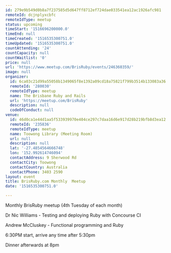 ```yaml
---
id: 279e9b549d0b8a7f237585d5d647ff8712ef724dae033541ea12ac1926afc981
remoteId: dcjnplyxcbfc
remoteIdType: meetup
status: upcoming
timeStart: '1516696200000.0'
timeEnd: null
timeCreated: '1516535300751.0'
timeUpdated: '1516535300751.0'
countAttending: '24'
countCapacity: null
countWaitlist: '0'
price: null
url: 'https://www.meetup.com/BrisRuby/events/246360359/'
image: null
organizer:
  id: 6ca03c21d99a55058b1349065f8e1392a09cd18a75821f799b3514b133083a36
  remoteId: '280030'
  remoteIdType: meetup
  name: The Brisbane Ruby and Rails
  url: 'https://meetup.com/BrisRuby'
  description: null
  codeOfConduct: null
venue:
  id: 46d0ca1e44d1aa5f533939970e404ce297c7daa16d6e917d28b219bfb8d3ea12
  remoteId: '235836'
  remoteIdType: meetup
  name: Toowong Library (Meeting Room)
  url: null
  description: null
  lat: '-27.4854564666748'
  lon: '152.992614746094'
  contactAddress: 9 Sherwood Rd
  contactCity: Toowong
  contactCountry: Australia
  contactPhone: 3403 2590
layout: event
title: BrisRuby.com Monthly  Meetup
date: '1516535300751.0'

---
```

<p>Monthly BrisRuby meetup (4th Tuesday of each month)</p> <p>Dr Nic Williams - Testing and deploying Ruby with Concourse CI</p> <p>Andrew McCluskey - Functional programming and Ruby</p> <p>6:30PM start, arrive any time after 5:30pm</p> <p>Dinner afterwards at 8pm</p> 
